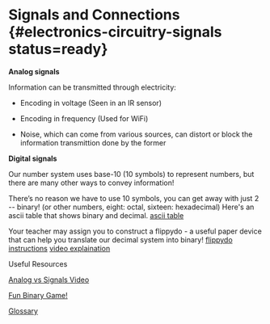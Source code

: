 # Signals and Connections {#electronics-circuitry-signals status=ready}
<!-- gwnote: This lesson needs more background to build up to technical information we are providing. Why do analog and digital signals matter? What is the benefit of using digital? Tell a story about signals, their uses in general, and how the drone uses them. Link to the resources when they are needed to explain a concept. -->
__Analog signals__

Information can be transmitted through electricity:

- Encoding in voltage (Seen in an IR sensor)

- Encoding in frequency (Used for WiFi)

- Noise, which can come from various sources, can distort or block the information transmittion done by the former


__Digital signals__

Our number system uses base-10 (10 symbols) to represent numbers, but there are many other ways to convey information!

There’s no reason we have to use 10 symbols, you can get away with just 2 -- binary! (or other numbers, eight: octal, sixteen: hexadecimal) Here's an ascii table that shows binary and decimal. [ascii table](https://www.rapidtables.com/code/text/ascii-table.html)

Your teacher may assign you to construct a flippydo - a useful paper device that can help you translate our decimal system into binary! [flippydo instructions](https://docs.google.com/document/d/1QnD9khmPUz1az3ZLc5L8vavR6lU0uScspotRhORnHxE/edit) [video explaination](https://www.youtube.com/watch?v=wDWj1a4BZjQ)


Useful Resources

[Analog vs Signals Video](https://www.youtube.com/watch?v=hdtc9_cdfTY)

[Fun Binary Game!]([https://games.penjee.com/binary-bonanza/](https://games.penjee.com/binary-bonanza/))

[Glossary](https://docs.google.com/document/d/1LJzESfH8VnLDAitNTwwa-iDZs-zY-KM2v1EuWFoLz6A/edit?usp=sharing)
